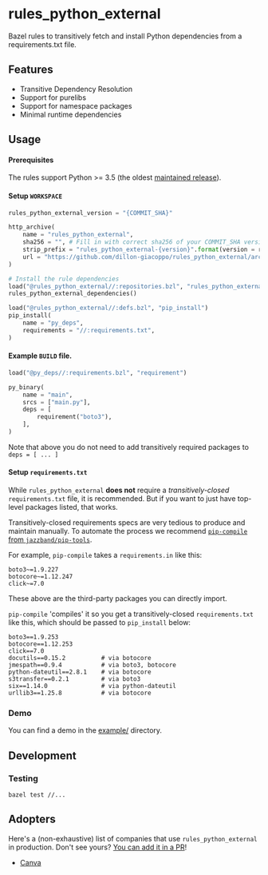 # rules_python_external

Bazel rules to transitively fetch and install Python dependencies from a requirements.txt file.

## Features

* Transitive Dependency Resolution
* Support for purelibs
* Support for namespace packages
* Minimal runtime dependencies

## Usage

#### Prerequisites

The rules support Python >= 3.5 (the oldest [maintained release](https://devguide.python.org/#status-of-python-branches)).

#### Setup `WORKSPACE`

```python
rules_python_external_version = "{COMMIT_SHA}"

http_archive(
    name = "rules_python_external",
    sha256 = "", # Fill in with correct sha256 of your COMMIT_SHA version
    strip_prefix = "rules_python_external-{version}".format(version = rules_python_external_version),
    url = "https://github.com/dillon-giacoppo/rules_python_external/archive/{version}.zip".format(version = rules_python_external_version),
)

# Install the rule dependencies
load("@rules_python_external//:repositories.bzl", "rules_python_external_dependencies")
rules_python_external_dependencies()

load("@rules_python_external//:defs.bzl", "pip_install")
pip_install(
    name = "py_deps",
    requirements = "//:requirements.txt",
)
```

#### Example `BUILD` file.

```python
load("@py_deps//:requirements.bzl", "requirement")

py_binary(
    name = "main",
    srcs = ["main.py"],
    deps = [
        requirement("boto3"),
    ],
)
```

Note that above you do not need to add transitively required packages to `deps = [ ... ]`

#### Setup `requirements.txt`

While `rules_python_external` **does not** require a _transitively-closed_ `requirements.txt` file, it is recommended.
But if you want to just have top-level packages listed, that works.

Transitively-closed requirements specs are very tedious to produce and maintain manually. To automate the process we
recommend [`pip-compile` from `jazzband/pip-tools`](https://github.com/jazzband/pip-tools#example-usage-for-pip-compile).

For example, `pip-compile` takes a `requirements.in` like this:

```
boto3~=1.9.227
botocore~=1.12.247
click~=7.0
```

These above are the third-party packages you can directly import.

`pip-compile` 'compiles' it so you get a transitively-closed `requirements.txt` like this, which should be passed to
`pip_install` below:

```
boto3==1.9.253
botocore==1.12.253
click==7.0
docutils==0.15.2          # via botocore
jmespath==0.9.4           # via boto3, botocore
python-dateutil==2.8.1    # via botocore
s3transfer==0.2.1         # via boto3
six==1.14.0               # via python-dateutil
urllib3==1.25.8           # via botocore
```

### Demo

You can find a demo in the [example/](./example) directory.

## Development

### Testing

`bazel test //...`

## Adopters

Here's a (non-exhaustive) list of companies that use `rules_python_external` in production. Don't see yours? [You can add it in a PR](https://github.com/dillon-giacoppo/rules_python_external/edit/master/README.md)!

* [Canva](https://www.canva.com/)
